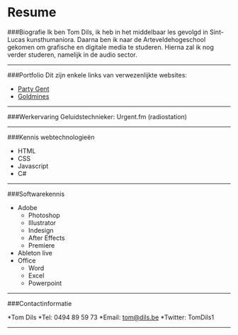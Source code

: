 Resume
=======
###Biografie
Ik ben Tom Dils, ik heb in het middelbaar les gevolgd in Sint-Lucas kunsthumaniora. Daarna ben ik naar de Arteveldehogeschool gekomen om grafische en digitale media te studeren. Hierna zal ik nog verder studeren, namelijk in de audio sector.
***
###Portfolio
Dit zijn enkele links van verwezenlijkte websites:

* [Party Gent](http://www.partygent.be)
* [Goldmines](http://www.goldmines.com)

***
###Werkervaring
Geluidstechnieker: Urgent.fm (radiostation)
***
###Kennis webtechnologieën

* HTML
* CSS
* Javascript
* C#

***
###Softwarekennis

* Adobe
	* Photoshop
	* Illustrator
	* Indesign
	* After Effects
	* Premiere
* Ableton live
* Office
	* Word
	* Excel
	* Powerpoint

***


###Contactinformatie

*Tom Dils
*Tel: 0494 89 59 73
*Email: tom@dils.be
*Twitter: TomDils1

***
